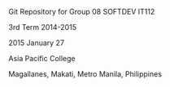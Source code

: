 Git Repository for Group 08 SOFTDEV IT112

3rd Term 2014-2015

2015 January 27

Asia Pacific College

Magallanes, Makati, Metro Manila, Philippines